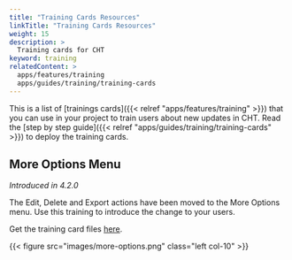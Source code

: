 ```yaml
---
title: "Training Cards Resources"
linkTitle: "Training Cards Resources"
weight: 15
description: >
  Training cards for CHT
keyword: training
relatedContent: >
  apps/features/training
  apps/guides/training/training-cards
---
```


This is a list of [trainings cards]({{< relref "apps/features/training" >}}) that you can use in your project to train users about new updates in CHT. Read the [step by step guide]({{< relref "apps/guides/training/training-cards" >}}) to deploy the training cards.

## More Options Menu

_Introduced in 4.2.0_

The Edit, Delete and Export actions have been moved to the More Options menu. Use this training to introduce the change to your users. 

Get the training card files [here](https://github.com/medic/cht-docs/tree/main/content/en/apps/guides/training/training-cards-resources/available-trainings/more-options).

{{< figure src="images/more-options.png" class="left col-10" >}}

<br clear="all">
